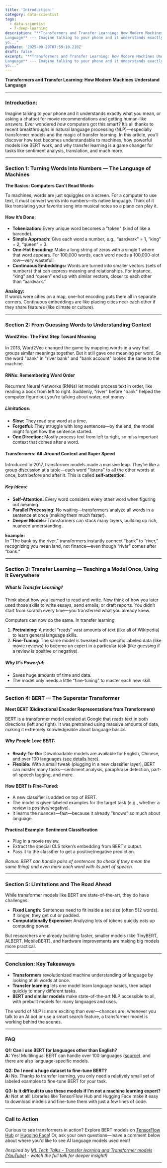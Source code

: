 ```yaml
---
title: 'Introduction:'
category: data-scientist
tags:
  - data-scientist
  - 7-deep-learning
description: "**Transformers and Transfer Learning: How Modern Machines Understand
Language** --- Imagine talking to your phone and it understands exactly what
yo..."
pubDate: '2025-09-29T07:59:10.210Z'
draft: false
excerpt: "**Transformers and Transfer Learning: How Modern Machines Understand
Language** --- Imagine talking to your phone and it understands exactly what
yo..."
---
```


**Transformers and Transfer Learning: How Modern Machines Understand Language**

---

### Introduction:  
Imagine talking to your phone and it understands exactly what you mean, or asking a chatbot for movie recommendations and getting human-like answers. Ever wondered *how* computers got this smart? It’s all thanks to recent breakthroughs in natural language processing (NLP)—especially transformer models and the magic of transfer learning. In this article, you’ll discover how text becomes understandable to machines, how powerful models like BERT work, and why transfer learning is a game changer for tasks like sentiment analysis, translation, and much more.

---

### Section 1: Turning Words Into Numbers — The Language of Machines

**The Basics: Computers Can't Read Words**

To machines, words are just squiggles on a screen. For a computer to use text, it must convert words into numbers—its native language. Think of it like translating your favorite song into musical notes so a piano can play it.

#### **How It’s Done:**
- **Tokenization:** Every unique word becomes a "token" (kind of like a barcode).
- **Simple Approach:** Give each word a number, e.g., “aardvark” = 1, “king” = 2, “queen” = 3.
- **One-Hot Encoding:** Make a long string of zeros with a single 1 where that word appears. For 100,000 words, each word needs a 100,000-slot row—very wasteful!
- **Continuous Embeddings:** Words are turned into smaller vectors (sets of numbers) that can express meaning and relationships. For instance, “king” and “queen” end up with similar vectors, closer to each other than “aardvark.”

**Analogy:**  
If words were cities on a map, one-hot encoding puts them all in separate corners. Continuous embeddings are like placing cities near each other if they share features (like climate or culture).

---

### Section 2: From Guessing Words to Understanding Context

#### **Word2Vec: The First Step Toward Meaning**

In 2013, Word2Vec changed the game by mapping words in a way that groups similar meanings together. But it still gave one meaning per word. So the word "bank" in "river bank" and "bank account" looked the same to the machine.

#### **RNNs: Remembering Word Order**

Recurrent Neural Networks (RNNs) let models process text in order, like reading a book from left to right. Suddenly, "river" before "bank" helped the computer figure out you're talking about water, not money.

##### **Limitations:**
- **Slow:** They read one word at a time.
- **Forgetful:** They struggle with long sentences—by the end, the model might forget how the sentence started.
- **One Direction:** Mostly process text from left to right, so miss important context that comes after a word.

#### **Transformers: All-Around Context and Super Speed**

Introduced in 2017, transformer models made a massive leap. They’re like a group discussion at a table—each word "listens" to all the other words at once, both before and after it. This is called **self-attention**.

##### **Key Ideas:**
- **Self-Attention:** Every word considers every other word when figuring out meaning.
- **Parallel Processing:** No waiting—transformers analyze all words in a sentence at once (making them much faster).
- **Deeper Models:** Transformers can stack many layers, building up rich, nuanced understanding.

**Example:**  
In “The bank by the river,” transformers instantly connect “bank” to “river,” recognizing you mean land, not finance—even though “river” comes after “bank.”

---

### Section 3: Transfer Learning — Teaching a Model Once, Using it Everywhere

##### **What Is Transfer Learning?**

Think about how you learned to read and write. Now think of how you later used those skills to write essays, send emails, or draft reports. You didn’t start from scratch every time—you transferred what you already knew.

Computers can now do the same. In transfer learning:
1. **Pretraining:** A model "reads" vast amounts of text (like all of Wikipedia) to learn general language skills.
2. **Fine-Tuning:** The same model is tweaked with specific labeled data (like movie reviews) to become an expert in a particular task (like guessing if a review is positive or negative).

##### **Why It's Powerful:**
- Saves huge amounts of time and data.
- The model only needs a little "fine-tuning" to master each new skill.

---

### Section 4: BERT — The Superstar Transformer

**Meet BERT (Bidirectional Encoder Representations from Transformers)**

BERT is a transformer model created at Google that reads text in both directions (left and right). It was pretrained using massive amounts of data, making it extremely knowledgeable about language basics.

##### **Why People Love BERT:**
- **Ready-To-Go:** Downloadable models are available for English, Chinese, and over 100 languages ([see details here](https://www.youtube.com/watch?v=LE3NfEULV6k)).
- **Flexible:** With a small tweak (plugging in a new classifier layer), BERT can master many tasks—sentiment analysis, paraphrase detection, part-of-speech tagging, and more.

#### **How BERT is Fine-Tuned:**
- A new classifier is added on top of BERT.
- The model is given labeled examples for the target task (e.g., whether a review is positive/negative).
- It learns the nuances—fast—because it already "knows" so much about language.

#### **Practical Example: Sentiment Classification**
- Plug in a movie review.
- Extract the special CLS token’s embedding from BERT’s output.
- Pass it to the classifier to get a positive/negative prediction.

*Bonus: BERT can handle pairs of sentences (to check if they mean the same thing) and even mark each word with its part of speech.*

---

### Section 5: Limitations and The Road Ahead

While transformer models like BERT are state-of-the-art, they do have challenges:
- **Fixed Length:** Sentences need to fit inside a set size (often 512 words). If longer, they get cut or padded.
- **Computationally Expensive:** Analyzing lots of tokens quickly eats up computing power.

But researchers are already building faster, smaller models (like TinyBERT, ALBERT, MobileBERT), and hardware improvements are making big models more practical.

---

### Conclusion: Key Takeaways

- **Transformers** revolutionized machine understanding of language by looking at all words at once.
- **Transfer learning** lets one model learn language basics, then adapt quickly to many different tasks.
- **BERT and similar models** make state-of-the-art NLP accessible to all, with prebuilt models for many languages and uses.

The world of NLP is more exciting than ever—chances are, whenever you talk to an AI bot or use a smart search feature, a transformer model is working behind the scenes.

---

### FAQ

**Q1: Can I use BERT for languages other than English?**  
**A:** Yes! Multilingual BERT can handle over 100 languages ([source](https://www.youtube.com/watch?v=LE3NfEULV6k)), and there are also language-specific models.

**Q2: Do I need a huge dataset to fine-tune BERT?**  
**A:** No. Thanks to transfer learning, you only need a relatively small set of labeled examples to fine-tune BERT for your task.

**Q3: Is it difficult to use these models if I’m not a machine learning expert?**  
**A:** Not at all! Libraries like TensorFlow Hub and Hugging Face make it easy to download models and fine-tune them with just a few lines of code.

---

### Call to Action

Curious to see transformers in action? Explore BERT models on [TensorFlow Hub](https://tfhub.dev/) or [Hugging Face](https://huggingface.co/)! Or, ask your own questions—leave a comment below about where you'd like to see AI language models used next!

*(Inspired by [ML Tech Talks - Transfer learning and Transformer models (YouTube)](https://www.youtube.com/watch?v=LE3NfEULV6k) - watch the full talk for deeper insight!)*

---